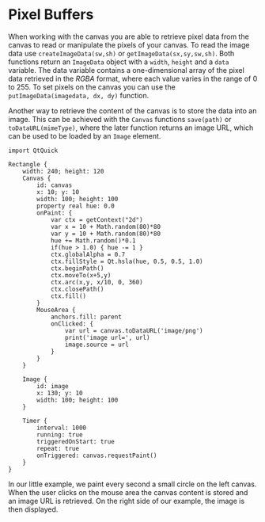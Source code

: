 # Pixel Buffers

When working with the canvas you are able to retrieve pixel data from the canvas to read or manipulate the pixels of your canvas. To read the image data use `createImageData(sw,sh)` or `getImageData(sx,sy,sw,sh)`. Both functions return an `ImageData` object with a `width`, `height` and a `data` variable. The data variable contains a one-dimensional array of the pixel data retrieved in the _RGBA_ format, where each value varies in the range of 0 to 255. To set pixels on the canvas you can use the `putImageData(imagedata, dx, dy)` function.

Another way to retrieve the content of the canvas is to store the data into an image. This can be achieved with the `Canvas` functions `save(path)` or `toDataURL(mimeType)`, where the later function returns an image URL, which can be used to be loaded by an `Image` element.

```
import QtQuick

Rectangle {
    width: 240; height: 120
    Canvas {
        id: canvas
        x: 10; y: 10
        width: 100; height: 100
        property real hue: 0.0
        onPaint: {
            var ctx = getContext("2d")
            var x = 10 + Math.random(80)*80
            var y = 10 + Math.random(80)*80
            hue += Math.random()*0.1
            if(hue > 1.0) { hue -= 1 }
            ctx.globalAlpha = 0.7
            ctx.fillStyle = Qt.hsla(hue, 0.5, 0.5, 1.0)
            ctx.beginPath()
            ctx.moveTo(x+5,y)
            ctx.arc(x,y, x/10, 0, 360)
            ctx.closePath()
            ctx.fill()
        }
        MouseArea {
            anchors.fill: parent
            onClicked: {
                var url = canvas.toDataURL('image/png')
                print('image url=', url)
                image.source = url
            }
        }
    }

    Image {
        id: image
        x: 130; y: 10
        width: 100; height: 100
    }

    Timer {
        interval: 1000
        running: true
        triggeredOnStart: true
        repeat: true
        onTriggered: canvas.requestPaint()
    }
}
```

In our little example, we paint every second a small circle on the left canvas. When the user clicks on the mouse area the canvas content is stored and an image URL is retrieved. On the right side of our example, the image is then displayed.
